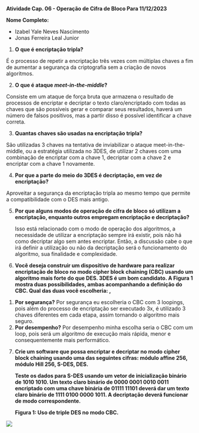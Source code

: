 ﻿
**Atividade Cap. 06 - Operação de Cifra de Bloco Para 11/12/2023**

**Nome Completo:**

- Izabel Yale Neves Nascimento
- Jonas Ferreira Leal Junior
1. **O que é encriptação tripla?**

É o processo de repetir a encriptação três vezes com múltiplas chaves a fim de aumentar a segurança da criptografia sem a criação de novos algoritmos.

2. **O que é ataque *meet-in-the-middle*?**

Consiste em um ataque de força bruta que armazena o resultado de processos de encriptar e decriptar o texto claro/encriptado com todas as chaves que são possíveis gerar e comparar seus resultados, haverá um número de falsos positivos, mas a partir disso é possível identificar a chave correta.

3. **Quantas chaves são usadas na encriptação tripla?**

São utilizadas 3 chaves na tentativa de inviabilizar o ataque meet-in-the-middle, ou a estratégia utilizada no 3DES, de utilizar 2 chaves com uma combinação de encriptar com a chave 1, decriptar com a chave 2 e encriptar com a chave 1 novamente.

4. **Por que a parte do meio do 3DES é decriptação, em vez de encriptação?**

Aproveitar a segurança da encriptação tripla ao mesmo tempo que permite a compatibilidade com o DES mais antigo.

5. **Por que alguns modos de operação de cifra de bloco só utilizam a encriptação, enquanto outros empregam encriptação e decriptação?**

   Isso está relacionado com o modo de operação dos algoritmos, a necessidade de utilizar a encriptação sempre irá existir, pois não há como decriptar algo sem antes encriptar. Então, a discussão cabe o que irá definir a utilização ou não da decriptação será o funcionamento do algoritmo, sua finalidade e complexidade.

6. **Você deseja construir um dispositivo de hardware para realizar encriptação de bloco no modo cipher block chaining (CBC) usando um algoritmo mais forte do que DES. 3DES é um bom candidato. A Figura 1 mostra duas possibilidades, ambas acompanhando a definição do CBC. Qual das duas você escolheria: ,**
1) **Por segurança?** Por segurança eu escolheria o CBC com 3 loopings, pois além do processo de encriptação ser executado 3x, é utilizado 3 chaves diferentes em cada etapa, assim tornando o algoritmo mais seguro.
1) **Por desempenho?** Por desempenho minha escolha seria o CBC com um loop, pois será um algoritmo de execução mais rápida, menor e consequentemente mais performático.
7. **Crie um software que possa encriptar e decriptar no modo cipher block chaining usando uma das seguintes cifras: módulo affine 256, módulo Hill 256, S-DES, DES.**

   **Teste os dados para S-DES usando um vetor de inicialização binário de 1010 1010. Um texto claro binário de 0000 0001 0010 0011 encriptado com uma chave binária de 01111 11101 deverá dar um texto claro binário de 1111 0100 0000 1011. A decriptação deverá funcionar de modo correspondente.**

   **Figura 1: Uso de triple DES no modo CBC.**

![](Aspose.Words.6321e6ed-8bf0-4b8d-b22b-417eba3f78cf.003.png)
